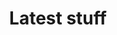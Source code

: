 ---
layout: home
title: "Latest stuff"
tags: [Bruno Belcastro, personal site, photography, pixel2html, blog, writings]
image:
  feature: london-westminster-sunset.jpg
---
